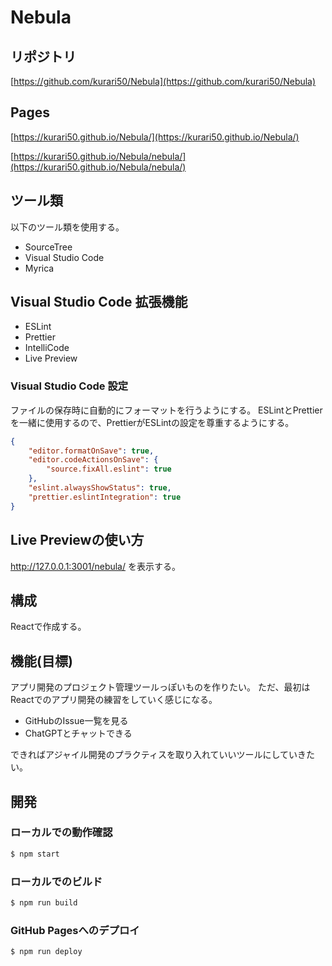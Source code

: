 # Nebula

## リポジトリ

[https://github.com/kurari50/Nebula](https://github.com/kurari50/Nebula)

## Pages

[https://kurari50.github.io/Nebula/](https://kurari50.github.io/Nebula/)

[https://kurari50.github.io/Nebula/nebula/](https://kurari50.github.io/Nebula/nebula/)

## ツール類

以下のツール類を使用する。

- SourceTree
- Visual Studio Code
- Myrica

## Visual Studio Code 拡張機能

- ESLint
- Prettier
- IntelliCode
- Live Preview

### Visual Studio Code 設定

ファイルの保存時に自動的にフォーマットを行うようにする。
ESLintとPrettierを一緒に使用するので、PrettierがESLintの設定を尊重するようにする。

```json
{
    "editor.formatOnSave": true,
    "editor.codeActionsOnSave": {
        "source.fixAll.eslint": true
    },
    "eslint.alwaysShowStatus": true,
    "prettier.eslintIntegration": true
}
```

## Live Previewの使い方

http://127.0.0.1:3001/nebula/ を表示する。

## 構成

Reactで作成する。

## 機能(目標)

アプリ開発のプロジェクト管理ツールっぽいものを作りたい。
ただ、最初はReactでのアプリ開発の練習をしていく感じになる。

- GitHubのIssue一覧を見る
- ChatGPTとチャットできる

できればアジャイル開発のプラクティスを取り入れていいツールにしていきたい。

## 開発

### ローカルでの動作確認

```bash
$ npm start
```

### ローカルでのビルド

```bash
$ npm run build
```

### GitHub Pagesへのデプロイ

```bash
$ npm run deploy
```
